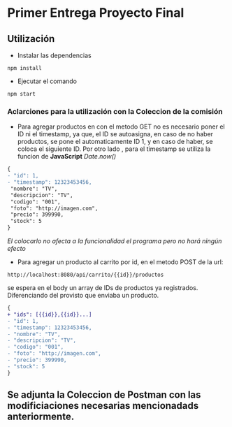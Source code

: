 # Primer Entrega Proyecto Final

## Utilización
- Instalar las dependencias

```
npm install
```

- Ejecutar el comando

```
npm start
```

### Aclarciones para la utilización con la Coleccion de la comisión

- Para agregar productos en con el metodo GET no es necesario poner el ID ni el timestamp, ya que, el ID se autoasigna, en caso de no haber productos, se pone el automaticamente ID 1, y en caso de haber, se coloca el siguiente ID. Por otro lado , para el timestamp se utiliza la funcion de **JavaScript** _Date.now()_

```diff
{
- "id": 1,
- "timestamp": 12323453456,
 "nombre": "TV",
 "descripcion": "TV",
 "codigo": "001",
 "foto": "http://imagen.com",
 "precio": 399990,
 "stock": 5
}
```

_El colocarlo no afecta a la funcionalidad el programa pero no hará ningún efecto_

- Para agregar un producto al carrito por id, en el metodo POST de la url:

```
http://localhost:8080/api/carrito/{{id}}/productos
```

se espera en el body un array de IDs de productos ya registrados. Diferenciando del provisto que enviaba un producto.

```diff
{
+ "ids": [{{id}},{{id}}...]
- "id": 1,
- "timestamp": 12323453456,
- "nombre": "TV",
- "descripcion": "TV",
- "codigo": "001",
- "foto": "http://imagen.com",
- "precio": 399990,
- "stock": 5
}
```

## Se adjunta la Coleccion de Postman con las modificiaciones necesarias mencionadads anteriormente.